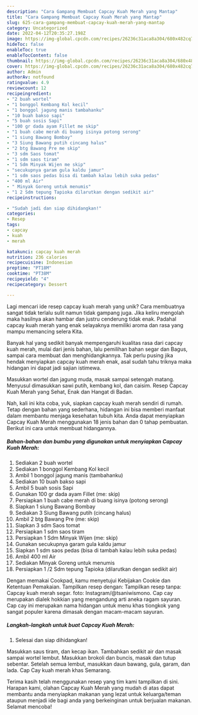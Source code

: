 ```yaml
---
description: "Cara Gampang Membuat Capcay Kuah Merah yang Mantap"
title: "Cara Gampang Membuat Capcay Kuah Merah yang Mantap"
slug: 625-cara-gampang-membuat-capcay-kuah-merah-yang-mantap
category: Uncategorized
date: 2022-04-12T20:35:27.198Z
image: https://img-global.cpcdn.com/recipes/26236c31aca8a304/680x482cq70/capcay-kuah-merah-foto-resep-utama.jpg
hideToc: false
enableToc: true
enableTocContent: false
thumbnail: https://img-global.cpcdn.com/recipes/26236c31aca8a304/680x482cq70/capcay-kuah-merah-foto-resep-utama.jpg
cover: https://img-global.cpcdn.com/recipes/26236c31aca8a304/680x482cq70/capcay-kuah-merah-foto-resep-utama.jpg
author: Admin
authorAv: notfound
ratingvalue: 4.9
reviewcount: 12
recipeingredient:
- "2 buah wortel"
- "1 bonggol Kembang Kol kecil"
- "1 bonggol jagung manis tambahanku"
- "10 buah bakso sapi"
- "5 buah sosis Sapi"
- "100 gr dada ayam Fillet me skip"
- "1 buah cabe merah di buang isinya potong serong"
- "1 siung Bawang Bombay"
- "3 Siung Bawang putih cincang halus"
- "2 btg Bawang Pre me skip"
- "3 sdm Saos tomat"
- "1 sdm saos tiram"
- "1 Sdm Minyak Wijen me skip"
- "secukupnya garam gula kaldu jamur"
- "1 sdm saos pedas bisa di tambah kalau lebih suka pedas"
- "400 ml Air"
- " Minyak Goreng untuk menumis"
- "1 2 Sdm tepung Tapioka dilarutkan dengan sedikit air"
recipeinstructions:

- "Sudah jadi dan siap dihidangkan!"
categories:
- Resep
tags:
- capcay
- kuah
- merah

katakunci: capcay kuah merah 
nutrition: 236 calories
recipecuisine: Indonesian
preptime: "PT18M"
cooktime: "PT38M"
recipeyield: "4"
recipecategory: Dessert

---
```





Lagi mencari ide resep capcay kuah merah yang unik? Cara membuatnya sangat tidak terlalu sulit namun tidak gampang juga. Jika keliru mengolah maka hasilnya akan hambar dan justru cenderung tidak enak. Padahal capcay kuah merah yang enak selayaknya memiliki aroma dan rasa yang mampu memancing selera Kita.





Banyak hal yang sedikit banyak mempengaruhi kualitas rasa dari capcay kuah merah, mulai dari jenis bahan, lalu pemilihan bahan segar dan Bagus, sampai cara membuat dan menghidangkannya. Tak perlu pusing jika hendak menyiapkan capcay kuah merah enak,      asal sudah tahu triknya maka hidangan ini dapat jadi sajian istimewa.














Masukkan wortel dan jagung muda, masak sampai setengah matang. Menyusul dimasukkan sawi putih, kembang kol, dan caisim. Resep Capcay Kuah Merah yang Sehat, Enak dan Hangat di Badan.






Nah, kali ini kita coba, yuk, siapkan capcay kuah merah sendiri di rumah. Tetap dengan bahan yang sederhana, hidangan ini bisa memberi manfaat dalam membantu menjaga kesehatan tubuh kita. Anda dapat menyiapkan Capcay Kuah Merah menggunakan 18 jenis bahan dan 0 tahap pembuatan. Berikut ini cara untuk membuat hidangannya.

<!--inarticleads1-->

##### Bahan-bahan dan bumbu yang digunakan untuk menyiapkan Capcay Kuah Merah:

1. Sediakan 2 buah wortel
1. Sediakan 1 bonggol Kembang Kol kecil
1. Ambil 1 bonggol jagung manis (tambahanku)
1. Sediakan 10 buah bakso sapi
1. Ambil 5 buah sosis Sapi
1. Gunakan 100 gr dada ayam Fillet (me: skip)
1. Persiapkan 1 buah cabe merah di buang isinya (potong serong)
1. Siapkan 1 siung Bawang Bombay
1. Sediakan 3 Siung Bawang putih (cincang halus)
1. Ambil 2 btg Bawang Pre (me: skip)
1. Siapkan 3 sdm Saos tomat
1. Persiapkan 1 sdm saos tiram
1. Persiapkan 1 Sdm Minyak Wijen (me: skip)
1. Gunakan secukupnya garam gula kaldu jamur
1. Siapkan 1 sdm saos pedas (bisa di tambah kalau lebih suka pedas)
1. Ambil 400 ml Air
1. Sediakan  Minyak Goreng untuk menumis
1. Persiapkan 1 /2 Sdm tepung Tapioka (dilarutkan dengan sedikit air)


Dengan memakai Cookpad, kamu menyetujui Kebijakan Cookie dan Ketentuan Pemakaian. Tampilkan resep dengan: Tampilkan resep tanpa: Capcay kuah merah segar. foto: Instagram/@tsaniwismono. Cap cay merupakan dialek hokkian yang mengandung arti aneka ragam sayuran. Cap cay ini merupakan nama hidangan untuk menu khas tiongkok yang sangat populer karena dimasak dengan macam-macam sayuran. 

<!--inarticleads2-->

##### Langkah-langkah untuk buat Capcay Kuah Merah:


1. Selesai dan siap dihidangkan!

Masukkan saus tiram, dan kecap ikan. Tambahkan sedikit air dan masak sampai wortel lembut. Masukkan brokoli dan buncis, masak dan tutup sebentar. Setelah semua lembut, masukkan daun bawang, gula, garam, dan lada. Cap Cay kuah merah khas Semarang. 

Terima kasih telah menggunakan resep yang tim kami tampilkan di sini. Harapan kami, olahan Capcay Kuah Merah yang mudah di atas dapat membantu anda menyiapkan makanan yang lezat untuk keluarga/teman ataupun menjadi ide bagi anda yang berkeinginan untuk berjualan makanan. Selamat mencoba!
